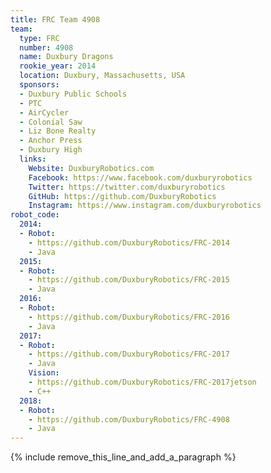 ```yaml
---
title: FRC Team 4908
team:
  type: FRC
  number: 4908
  name: Duxbury Dragons
  rookie_year: 2014
  location: Duxbury, Massachusetts, USA
  sponsors:
  - Duxbury Public Schools
  - PTC
  - AirCycler
  - Colonial Saw
  - Liz Bone Realty
  - Anchor Press
  - Duxbury High
  links:
    Website: DuxburyRobotics.com
    Facebook: https://www.facebook.com/duxburyrobotics
    Twitter: https://twitter.com/duxburyrobotics
    GitHub: https://github.com/DuxburyRobotics
    Instagram: https://www.instagram.com/duxburyrobotics
robot_code:
  2014:
  - Robot:
    - https://github.com/DuxburyRobotics/FRC-2014
    - Java
  2015:
  - Robot:
    - https://github.com/DuxburyRobotics/FRC-2015
    - Java
  2016:
  - Robot:
    - https://github.com/DuxburyRobotics/FRC-2016
    - Java
  2017:
  - Robot:
    - https://github.com/DuxburyRobotics/FRC-2017
    - Java
    Vision:
    - https://github.com/DuxburyRobotics/FRC-2017jetson
    - C++
  2018:
  - Robot:
    - https://github.com/DuxburyRobotics/FRC-4908
    - Java
---
```


{% include remove_this_line_and_add_a_paragraph %}